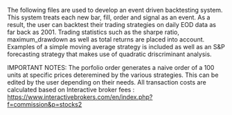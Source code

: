 The following files are used to develop an event driven backtesting system. This system treats each new bar, fill, order and signal as an event. As a result, the user can backtest their trading 
strategies on daily EOD data as far back as 2001. Trading statistics such as the sharpe ratio, maximum_drawdown as well as total returns are placed into account.
Examples of a simple moving average strategy is included as well as an S&P forecasting strategy that makes use of quadratic driscriminant analysis. 

IMPORTANT NOTES:
The porfolio order generates a naive order of a 100 units at specific prices deteremined by the  various strategies. This can be edited by the user depending on their needs. 
All transaction costs are calculated based on Interactive broker fees : https://www.interactivebrokers.com/en/index.php?f=commission&p=stocks2
